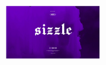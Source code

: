 <img src="https://github.com/Sizzle-Z/Sizzle-Z/blob/main/standard.png?raw=true" width=50% height=50%>

